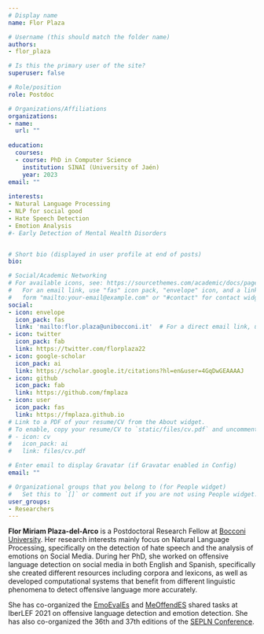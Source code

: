 ```yaml
---
# Display name
name: Flor Plaza 

# Username (this should match the folder name)
authors:
- flor_plaza

# Is this the primary user of the site?
superuser: false

# Role/position
role: Postdoc

# Organizations/Affiliations
organizations:
- name:
  url: ""
  
education:
  courses:
  - course: PhD in Computer Science
    institution: SINAI (University of Jaén) 
    year: 2023
email: ""
    
interests:
- Natural Language Processing
- NLP for social good
- Hate Speech Detection
- Emotion Analysis
#- Early Detection of Mental Health Disorders


# Short bio (displayed in user profile at end of posts)
bio:

# Social/Academic Networking
# For available icons, see: https://sourcethemes.com/academic/docs/page-builder/#icons
#   For an email link, use "fas" icon pack, "envelope" icon, and a link in the
#   form "mailto:your-email@example.com" or "#contact" for contact widget.
social:
- icon: envelope
  icon_pack: fas
  link: 'mailto:flor.plaza@unibocconi.it'  # For a direct email link, use "mailto:debora.nozza@unibocconi.it".
- icon: twitter
  icon_pack: fab
  link: https://twitter.com/florplaza22
- icon: google-scholar
  icon_pack: ai
  link: https://scholar.google.it/citations?hl=en&user=4GqDwGEAAAAJ
- icon: github
  icon_pack: fab
  link: https://github.com/fmplaza
- icon: user
  icon_pack: fas
  link: https://fmplaza.github.io
# Link to a PDF of your resume/CV from the About widget.
# To enable, copy your resume/CV to `static/files/cv.pdf` and uncomment the lines below.
# - icon: cv
#   icon_pack: ai
#   link: files/cv.pdf

# Enter email to display Gravatar (if Gravatar enabled in Config)
email: ""

# Organizational groups that you belong to (for People widget)
#   Set this to `[]` or comment out if you are not using People widget.
user_groups:
- Researchers
---
```


**Flor Miriam Plaza-del-Arco** is a Postdoctoral Research Fellow at [Bocconi University](https:\\www.bocconi.it/). Her research interests mainly focus on Natural Language Processing, specifically on the detection of hate speech and the analysis of emotions on Social Media. During her PhD, she worked on offensive language detection on social media in both English and Spanish, specifically she created different resources including corpora and lexicons, as well as developed computational systems that benefit from different linguistic phenomena to detect offensive language more accurately. 

She has co-organized the [EmoEvalEs](https://competitions.codalab.org/competitions/28682) and [MeOffendES](https://competitions.codalab.org/competitions/28679) shared tasks at IberLEF 2021 on offensive language detection and emotion detection. She has also co-organized the 36th and 37th editions of the [SEPLN Conference](http://www.sepln.org/en).

